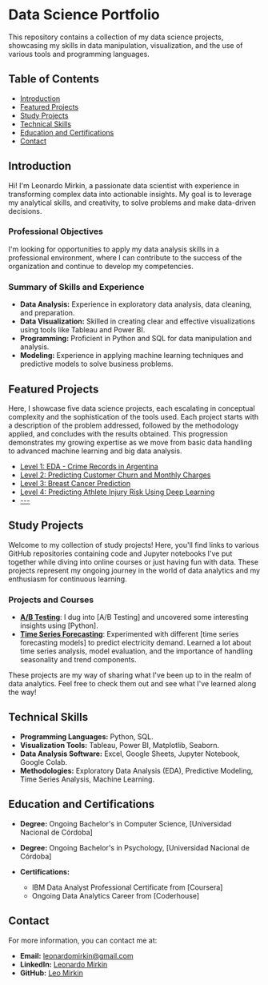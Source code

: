 # Data Science Portfolio

This repository contains a collection of my data science projects, showcasing my skills in data manipulation, visualization, and the use of various tools and programming languages.

## Table of Contents
- [Introduction](#introduction)
- [Featured Projects](#featured-projects)
- [Study Projects](#study-projects)
- [Technical Skills](#technical-skills)
- [Education and Certifications](#education-and-certifications)
- [Contact](#contact)

## Introduction
Hi! I'm Leonardo Mirkin, a passionate data scientist with experience in transforming complex data into actionable insights. My goal is to leverage my analytical skills, and creativity, to solve problems and make data-driven decisions.

### Professional Objectives
I'm looking for opportunities to apply my data analysis skills in a professional environment, where I can contribute to the success of the organization and continue to develop my competencies.

### Summary of Skills and Experience
- **Data Analysis:** Experience in exploratory data analysis, data cleaning, and preparation.
- **Data Visualization:** Skilled in creating clear and effective visualizations using tools like Tableau and Power BI.
- **Programming:** Proficient in Python and SQL for data manipulation and analysis.
- **Modeling:** Experience in applying machine learning techniques and predictive models to solve business problems.

## Featured Projects
Here, I showcase five data science projects, each escalating in conceptual complexity and the sophistication of the tools used. Each project starts with a description of the problem addressed, followed by the methodology applied, and concludes with the results obtained. This progression demonstrates my growing expertise as we move from basic data handling to advanced machine learning and big data analysis.

- [Level 1: EDA - Crime Records in Argentina](Featured%20Projects/EDA_Crime_Argentina.ipynb)
- [Level 2: Predicting Customer Churn and Monthly Charges](Featured%20Projects/Telco_Customer_Churn.ipynb)
- [Level 3: Breast Cancer Prediction](Featured%20Projects/breast_cancer.ipynb)
- [Level 4: Predicting Athlete Injury Risk Using Deep Learning](Featured%20Projects/Athlete_Injury_Risk.ipynb)
- [---](Projects/--/README.md)

## Study Projects

Welcome to my collection of study projects! Here, you'll find links to various GitHub repositories containing code and Jupyter notebooks I've put together while diving into online courses or just having fun with data. These projects represent my ongoing journey in the world of data analytics and my enthusiasm for continuous learning.

### Projects and Courses

- **[A/B Testing](Study%20Projects/A_B_Testing.ipynb)**: I dug into [A/B Testing] and uncovered some interesting insights using [Python].
- **[Time Series Forecasting](Study%20Projects/Elect_Demand_Pred.ipynb)**: Experimented with different [time series forecasting models] to predict electricity demand. Learned a lot about time series analysis, model evaluation, and the importance of handling seasonality and trend components.
  
These projects are my way of sharing what I've been up to in the realm of data analytics. Feel free to check them out and see what I've learned along the way!

## Technical Skills
- **Programming Languages:** Python, SQL.
- **Visualization Tools:** Tableau, Power BI, Matplotlib, Seaborn.
- **Data Analysis Software:** Excel, Google Sheets, Jupyter Notebook, Google Colab.
- **Methodologies:** Exploratory Data Analysis (EDA), Predictive Modeling, Time Series Analysis, Machine Learning.

## Education and Certifications
- **Degree:** Ongoing Bachelor's in Computer Science, [Universidad Nacional de Córdoba]
- **Degree:** Ongoing Bachelor's in Psychology, [Universidad Nacional de Córdoba]
- **Certifications:**
  
  - IBM Data Analyst Professional Certificate from [Coursera]
  - Ongoing Data Analytics Career from [Coderhouse]

## Contact
For more information, you can contact me at:
- **Email:** [leonardomirkin@gmail.com](mailto:leonardomirkin@gmail.com)
- **LinkedIn:** [Leonardo Mirkin](https://www.linkedin.com/in/leonardomirkin)
- **GitHub:** [Leo Mirkin](https://github.com/leomirkin)

